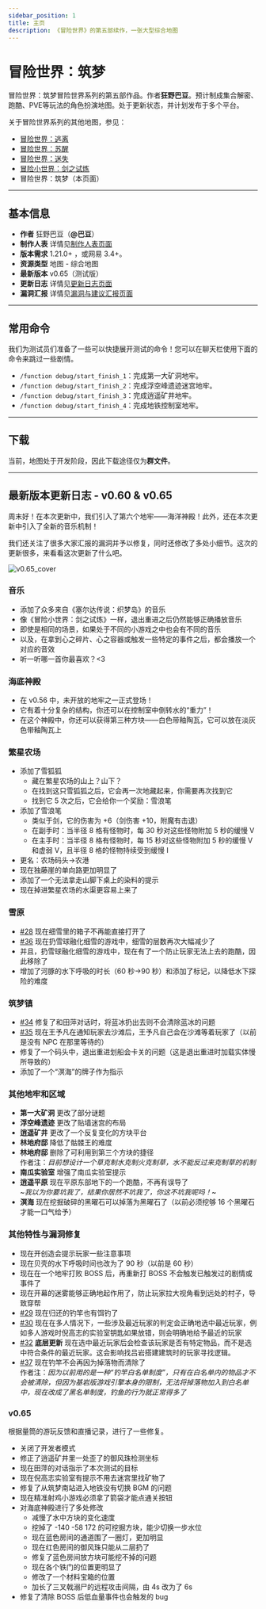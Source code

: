 ```yaml
---
sidebar_position: 1
title: 主页
description: 《冒险世界》的第五部续作，一张大型综合地图
---
```


# 冒险世界：筑梦

冒险世界：筑梦冒险世界系列的第五部作品。作者**狂野巴豆**。预计制成集合解密、跑酷、PVE等玩法的角色扮演地图。处于更新状态，并计划发布于多个平台。

关于冒险世界系列的其他地图，参见：

- [冒险世界：逃离](../../planning/adventure_world_1/homepage)
- [冒险世界：苏醒](../../planning/adventure_world_2/homepage)
- [冒险世界：迷失](../../planning/adventure_world_3/homepage)
- [冒险小世界：剑之试炼](../../completed/adventure_world_4/homepage)
- 冒险世界：筑梦（本页面）

---

## 基本信息

- **作者** 狂野巴豆（**@巴豆**）
- **制作人表** 详情见[制作人表页面](credits)
- **版本需求** 1.21.0+ ，或网易 3.4+。
- **资源类型** 地图 - 综合地图
- **最新版本** v0.65（测试版）
- **更新日志** 详情见[更新日志页面](update_log)
- **漏洞汇报** 详情见[漏洞与建议汇报页面](bugs)

---

## 常用命令

我们为测试员们准备了一些可以快捷展开测试的命令！您可以在聊天栏使用下面的命令来跳过一些剧情。

- `/function debug/start_finish_1`：完成第一大矿洞地牢。
- `/function debug/start_finish_2`：完成浮空峰遗迹迷宫地牢。
- `/function debug/start_finish_3`：完成逍遥矿井地牢。
- `/function debug/start_finish_4`：完成地铁控制室地牢。

---

## 下载

当前，地图处于开发阶段，因此下载途径仅为**群文件**。

---

## 最新版本更新日志 - v0.60 & v0.65

周末好！在本次更新中，我们引入了第六个地牢——海洋神殿！此外，还在本次更新中引入了全新的音乐机制！

我们还关注了很多大家汇报的漏洞并予以修复，同时还修改了多处小细节。这次的更新很多，来看看这次更新了什么吧。

![v0.65_cover](/resources/adventure_world_5/update_log/v0.65_cover.webp)

### 音乐

- 添加了众多来自《塞尔达传说：织梦岛》的音乐
- 像《冒险小世界：剑之试炼》一样，退出重进之后仍然能够正确播放音乐
- 即使是相同的场景，如果处于不同的小游戏之中也会有不同的音乐
- 以及，在拿到心之碎片、心之容器或触发一些特定的事件之后，都会播放一个对应的音效
- 听一听哪一首你最喜欢？\<3

### 海底神殿

- 在 v0.56 中，未开放的地牢之一正式登场！
- 它有着十分复杂的结构，你还可以在控制室中倒转水的“重力”！
- 在这个神殿中，你还可以获得第三种方块——白色带釉陶瓦，它可以放在淡灰色带釉陶瓦上

### 繁星农场

- 添加了雪狐狐
  - 藏在繁星农场的山上？山下？
  - 在找到这只雪狐狐之后，它会再一次地藏起来，你需要再次找到它
  - 找到它 5 次之后，它会给你一个奖励：雪浪笔
- 添加了雪浪笔
  - 类似于剑，它的伤害为 +6（剑伤害 +10，附魔有击退）
  - 在副手时：当半径 8 格有怪物时，每 30 秒对这些怪物附加 5 秒的缓慢 V
  - 在主手时：当半径 8 格有怪物时，每 15 秒对这些怪物附加 5 秒的缓慢 V 和虚弱 V，且半径 8 格的怪物持续受到缓慢 I
- 更名：农场码头→农港
- 现在独藤崖的单向路更加明显了
- 添加了一个无法拿走山脚下桌上的染料的提示
- 现在掉进繁星农场的水渠更容易上来了

### 雪原

- [#28](./bugs#细雪里的箱子可以直接打开-28) 现在细雪里的箱子不再能直接打开了
- [#36](./bugs#蓝冰获取剧情过程中细雪融化过程流程过长过于拖沓-36) 现在扔雪球融化细雪的游戏中，细雪的层数再次大幅减少了
- 并且，扔雪球融化细雪的游戏中，现在有了一个防止玩家无法上去的跑酷，因此移除了
- 增加了河豚的水下呼吸的时长（60 秒→90 秒）和添加了标记，以降低水下探险的难度

### 筑梦镇

- [#34](./bugs#和田萍对话时将蓝冰扔出去不会清除-34) 修复了和田萍对话时，将蓝冰扔出去则不会清除蓝冰的问题
- [#35](./bugs#打火石相关剧情触发可以更明确些-35) 现在王予凡在通知玩家去沙滩后，王予凡自己会在沙滩等着玩家了（以前是没有 NPC 在那里等待的）
- 修复了一个码头中，退出重进划船会卡关的问题（这是退出重进时加载实体慢所导致的）
- 添加了一个“溟海”的牌子作为指示

### 其他地牢和区域

- **第一大矿洞** 更改了部分谜题
- **浮空峰遗迹** 更改了贴墙迷宫的布局
- **逍遥矿井** 更改了一个反复变化的方块平台
- **林地府邸** 降低了骷髅王的难度
- **林地府邸** 删除了可利用到第三个方块的捷径  
  作者注：*目前想设计一个草克制水克制火克制草，水不能反过来克制草的机制*
- **南瓜实验室** 增强了南瓜实验室提示
- **逍遥平原** 现在平原东部地下的一个跑酷，不再有误导了  
  ~*我以为你要坑我了，结果你居然不坑我了，你这不坑我呢吗！*~
- **溟海** 现在挖掘破碎的黑曜石可以掉落为黑曜石了（以前必须挖够 16 个黑曜石才能一口气给予）

### 其他特性与漏洞修复

- 现在开创造会提示玩家一些注意事项
- 现在贝壳的水下呼吸时间也改为了 90 秒（以前是 60 秒）
- 现在在一个地牢打败 BOSS 后，再重新打 BOSS 不会触发已触发过的剧情或事件了
- 现在开幕的迷雾能够正确地起作用了，防止玩家拉大视角看到远处的村子，导致穿帮
- [#29](./bugs#靠近标靶后被清理的钓竿归还之后没有饵钓-29) 现在归还的钓竿也有饵钓了
- [#30](./bugs#多人游戏时倪高志的实验室钥匙如果放错则钥匙只能给一个人-30) 现在在多人情况下，一些涉及最近玩家的判定会正确地选中最近玩家，例如多人游戏时倪高志的实验室钥匙如果放错，则会明确地给予最近的玩家
- [#32](./bugs#多人情况下当存在材料足够的玩家时材料不够的玩家可以无消耗地搭建新建筑-32) **底层更新** 现在选中最近玩家后会检查该玩家是否有特定物品，而不是选中符合条件的最近玩家。这会影响找吕岩搭建建筑时的玩家寻找逻辑。
- [#37](./bugs#周边掉落物杂乱时钓竿浮标抛出易失败-37) 现在钓竿不会再因为掉落物而清除了  
  作者注：*因为以前用的是一种“钓竿白名单制度”，只有在白名单内的物品才不会被清除，但因为基岩版游戏引擎本身的限制，无法将掉落物加入到白名单中，现在改成了黑名单制度，钓鱼的行为就正常得多了*

### v0.65

根据量筒的游玩反馈和直播记录，进行了一些修复。

- 关闭了开发者模式
- 修正了逍遥矿井里一处歪了的御风珠检测坐标
- 现在田萍的对话指示了本次测试的目标
- 现在倪高志实验室有提示不用去迷宫里找矿物了
- 修复了从筑梦南站进入地铁没有切换 BGM 的问题
- 现在精准射鸡小游戏必须拿了箭袋才能点通关按钮
- 对海底神殿进行了多处修改
  - 减慢了水中方块的变化速度
  - 挖掉了 -140 -58 172 的可挖掘方块，能少切换一步水位
  - 现在蓝色房间的通道围了一圈灯，更加明显
  - 现在红色房间的御风珠只能从二层扔了
  - 修复了蓝色房间放方块可能挖不掉的问题
  - 现在各个铁门的位置更明显了
  - 修改了一个材料宝箱的位置
  - 加长了三叉戟溺尸的远程攻击间隔，由 4s 改为了 6s
- 修复了清除 BOSS 后低血量事件也会触发的 bug
